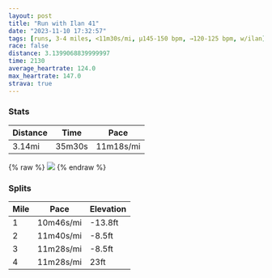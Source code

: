 ```yaml
---
layout: post
title: "Run with Ilan 41"
date: "2023-11-10 17:32:57"
tags: [runs, 3-4 miles, <11m30s/mi, μ145-150 bpm, →120-125 bpm, w/ilan]
race: false
distance: 3.1399068839999997
time: 2130
average_heartrate: 124.0
max_heartrate: 147.0
strava: true
---
```


### Stats

| Distance | Time | Pace |
|----------|------|------|
|3.14mi|35m30s|11m18s/mi|

{% raw %}
<img src='https://maps.googleapis.com/maps/api/staticmap?maptype=roadmap&path=enc:{dwwFxpsbMUXJTMFCd@EFYHEJBTEJEDQp@Ed@]POVYN?f@DHbAJLZNh@B?@TOdAk@hAKHWFGVEDMx@EhAFh@DFND`@XE?F?J@d@JjAv@H\Ap@Fd@A|@Ir@Md@YZc@hAOv@MP[bAMt@GDkAc@BCEAb@ZH?BHb@LFIBk@JBLTHb@HFf@T\^s@Wa@YOQ?GVu@EZQd@Kx@KNGRHXd@^`Aj@lB~@p@d@VH`Ap@`@`@TFn@`@bAz@d@LHJ\JRN\l@x@Zv@NRF`@HZNz@BHJ`@Xd@Fb@P^AHHr@b@d@PTTj@J^Vg@fAm@zB[|@Eb@FBFAXMR_@Ni@Zu@RaA@_@XiA@SPYPA\Bf@BZFd@Xb@JRKRWXIn@?HEE?^Rf@FFRMdBMvDGf@Cv@E\MZEECQ?o@MaBQ_AQWg@OkCk@O[Cc@E[M_@s@g@UHABYbDi@~AKd@GPMJ_@NOIHe@Pc@Pu@jA}C?EEIwBi@qC_Ay@McA_@y@MsCy@_@Y_@s@kAe@aAq@k@YEIiAk@USWKU[M?]YaBaAoA}@uA{@eAk@o@i@KE@BDFP?NFNPbA^XVHBNLn@T\\RJHLd@Rb@\{@_@q@_@gAu@U[BSPY\wARq@Fe@DSt@uBP]LO\uAJKLk@Pe@?]LGLAMONw@Fw@&key=AIzaSyC1MId7bFpkLXNAaYhBSTb8jLyiSqzbDtM&size=800x800&markers=color:yellow|label:S|40.75614,-73.99709&markers=color:green|label:F|40.75554999999999,-74.00150000000014'>
{% endraw %}

### Splits

| Mile | Pace | Elevation |
|------|------|-----------|
|1|10m46s/mi|-13.8ft|
|2|11m40s/mi|-8.5ft|
|3|11m28s/mi|-8.5ft|
|4|11m28s/mi|23ft|
